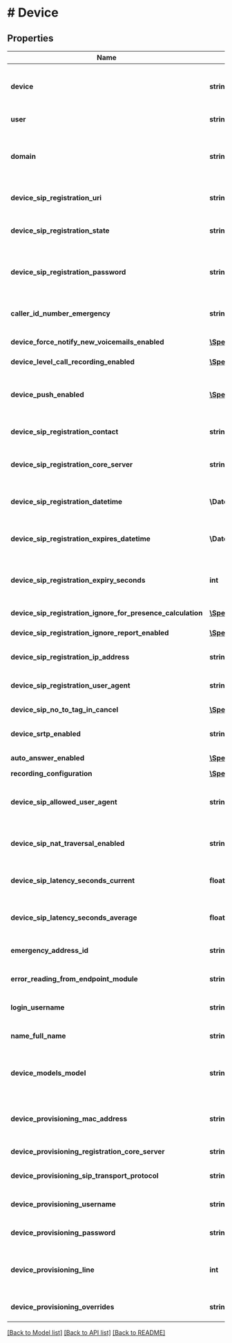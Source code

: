 # # Device

## Properties

Name | Type | Description | Notes
------------ | ------------- | ------------- | -------------
**device** | **string** | This is the \&quot;device\&quot; id which will be the first part of the device-sip-registration-uri which can be used to read specific device information. |
**user** | **string** | This is the main user extension for the user account. |
**domain** | **string** | This is the main organization name. This is used to link resource to its group/tenant/organization/enterprise. ~ and * can be used alone in special cases to mean My Domain (~) and All Domains (\\*). |
**device_sip_registration_uri** | **string** | This read-only value is the full SIP uri and will often be sip:[device]@[domain] | [optional] [readonly]
**device_sip_registration_state** | **string** | This is the current registration status for the device. This value will be registered if its in the value time windoe | [optional] [readonly]
**device_sip_registration_password** | **string** | This is the password which would be used for device registration. If left unset on device create it will create a new random password with a default length of 16 characters. | [optional]
**caller_id_number_emergency** | **string** | This is a override value for emergency caller id value that would be specific to this device and would override the user&#39;s set value. | [optional] [default to '[*]']
**device_force_notify_new_voicemails_enabled** | [**\SpectrumVoip\\\\NetSapiens\Model\YesNoStringNoDefault**](YesNoStringNoDefault.md) | This settings will control if the the parent feature is enabled. | [optional]
**device_level_call_recording_enabled** | [**\SpectrumVoip\\\\NetSapiens\Model\YesNoStringNoDefault**](YesNoStringNoDefault.md) | This settings will control if the the parent feature is enabled. | [optional]
**device_push_enabled** | [**\SpectrumVoip\\\\NetSapiens\Model\YesNoStringYesDefault**](YesNoStringYesDefault.md) | When enabled this rule is available to be user though it may not be active as the timeframe might not match the current time or there could be other hihger priority timeframes. | [optional]
**device_sip_registration_contact** | **string** | This is the contact value for the device from the last successfull registration. | [optional] [readonly]
**device_sip_registration_core_server** | **string** | This is the hostname for which the last registration was completed.  This would be used to connect the device from on inbound call. | [optional] [readonly]
**device_sip_registration_datetime** | **\DateTime** | This date-time will be the last registration time of the device. This time may be slightly delayed to improve replication throughput. | [optional] [readonly]
**device_sip_registration_expires_datetime** | **\DateTime** | This date-time will be the time at which the device will be treated as unregisted and should be in the future for active registed devices. | [optional] [readonly]
**device_sip_registration_expiry_seconds** | **int** | This is the requested re-register perior for the device. The device will be treated as unregistered if they do not register in this window + a system wide grace period. | [optional] [default to 60]
**device_sip_registration_ignore_for_presence_calculation** | [**\SpectrumVoip\\\\NetSapiens\Model\YesNoStringNoDefault**](YesNoStringNoDefault.md) | This settings will control if the the parent feature is enabled. | [optional]
**device_sip_registration_ignore_report_enabled** | [**\SpectrumVoip\\\\NetSapiens\Model\YesNoStringNoDefault**](YesNoStringNoDefault.md) | This settings will control if the the parent feature is enabled. | [optional]
**device_sip_registration_ip_address** | **string** | This is the read-only value is the IP:port for the last successfull registration. | [optional] [readonly]
**device_sip_registration_user_agent** | **string** | This is the read-only value for the user-agent used during the last successfully registration. | [optional] [readonly]
**device_sip_no_to_tag_in_cancel** | [**\SpectrumVoip\\\\NetSapiens\Model\YesNoStringNoDefault**](YesNoStringNoDefault.md) | This settings will control if the the parent feature is enabled. | [optional]
**device_srtp_enabled** | **string** | This setting will enable SRTP (secure/encrypted audio) on the the device. Yes will force and \&quot;opp | [optional] [default to 'no']
**auto_answer_enabled** | [**\SpectrumVoip\\\\NetSapiens\Model\YesNoStringNoDefault**](YesNoStringNoDefault.md) | This settings will control if the the parent feature is enabled. | [optional]
**recording_configuration** | [**\SpectrumVoip\\\\NetSapiens\Model\RecordingConfiguration**](RecordingConfiguration.md) |  | [optional]
**device_sip_allowed_user_agent** | **string** | This value can be used to restrict registration to a specific User Agent or partial match of User Agent.  This allows for an extra layer of secutiry if you know the expected user agent. | [optional]
**device_sip_nat_traversal_enabled** | **string** | This is the main nat transveral setting. In most all device cases \&quot;automatic\&quot; is the correct answe | [optional] [default to 'automatic']
**device_sip_latency_seconds_current** | **float** | This is the latency from the latest registration measured in seconds from the time the core sent a 407 challenge to the 200ok with Auth. | [optional] [readonly]
**device_sip_latency_seconds_average** | **float** | This is the average of the last 5 registration attempts measured similiarly to device-sip-latency-seconds-current. | [optional] [readonly]
**emergency_address_id** | **string** | This value if set will be the address-id specific to this device for emegeny calling | [optional]
**error_reading_from_endpoint_module** | **string** | If yes, it means the API had an issue accessing the NDP for mac specific data | [optional] [readonly]
**login_username** | **string** | This is a read-only value of the user&#39;s login for the owner of the device. | [optional] [readonly]
**name_full_name** | **string** | This is a read-only value of the user&#39;s full name for the owner of the device. | [optional] [readonly]
**device_models_model** | **string** | This is an optional model that when provided with device-provisioning-mac-address will link this device to the mac address in the device provisioning platform. | [optional]
**device_provisioning_mac_address** | **string** | This is the mac address that has this device linked to it. This field can be used to link a mac address on device create. Must also provide a device-models-model | [optional]
**device_provisioning_registration_core_server** | **string** | This is the SiPbx Servers primary server config from a list of valid | [optional]
**device_provisioning_sip_transport_protocol** | **string** | This is the transport that will be requested when provising the device. | [optional] [default to 'udp']
**device_provisioning_username** | **string** | The provisioning username for the request to authenticate the configuration request. | [optional]
**device_provisioning_password** | **string** | The provisioning password for the request to authenticate the configuration request. | [optional]
**device_provisioning_line** | **int** | Optional setting to select which line is used on the device when provisionined with device-models-model and device-provisioning-mac-address | [optional]
**device_provisioning_overrides** | **string** | This is the overrides set for the mac address in the provisioning server on the mac linked to this device. | [optional]

[[Back to Model list]](../../README.md#models) [[Back to API list]](../../README.md#endpoints) [[Back to README]](../../README.md)
